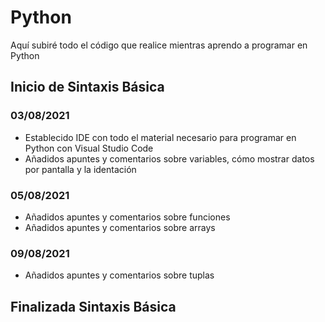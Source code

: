 # Python
Aquí subiré todo el código que realice mientras aprendo a programar en Python 

## Inicio de Sintaxis Básica

### 03/08/2021
* Establecido IDE con todo el material necesario para programar en Python con Visual Studio Code
* Añadidos apuntes y comentarios sobre variables, cómo mostrar datos por pantalla y la identación


### 05/08/2021
* Añadidos apuntes y comentarios sobre funciones
* Añadidos apuntes y comentarios sobre arrays


### 09/08/2021
* Añadidos apuntes y comentarios sobre tuplas

## Finalizada Sintaxis Básica